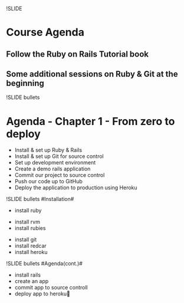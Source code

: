 !SLIDE
# Course Agenda #
## Follow the Ruby on Rails Tutorial book ##
## Some additional sessions on Ruby & Git at the beginning ##

!SLIDE bullets
# Agenda - Chapter 1 - From zero to deploy #
* Install & set up Ruby & Rails
* Install & set up Git for source control
* Set up development environment
* Create a demo rails application
* Commit our project to source control
* Push our code up to GitHub
* Deploy the application to production using Heroku 

!SLIDE bullets
#Installation#
* install ruby
+ install rvm
+ install rubies 
* install git
* install redcar
* install heroku

!SLIDE bullets
#Agenda(cont.)#
* install rails
* create an app
* commit app to source controll
* deploy app to heroku


